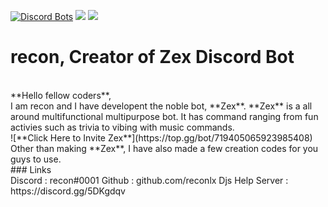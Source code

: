 [![Discord Bots](https://top.gg/api/widget/719405065923985408.svg)](https://top.gg/bot/719405065923985408) ![](i.imgur.com/0P7zL2L.png) ![](https://i.imgur.com/0P7zL2L.png) 
<br />
# recon, Creator of Zex Discord Bot<br>
<br />
**Hello fellow coders**,<br> I am recon and I have developent the noble bot, **Zex**. **Zex** is a all around multifunctional multipurpose bot. It has command ranging from fun activies such as trivia to vibing with music commands.<br>
![**Click Here to Invite Zex**](https://top.gg/bot/719405065923985408)<br>
Other than making **Zex**, I have also made a few creation codes for you guys to use. 
<br />
### Links <br>
Discord : recon#0001
Github : github.com/reconlx
Djs Help Server : https://discord.gg/5DKgdqv
<br />
